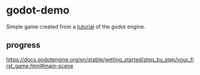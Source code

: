 # godot-demo

Simple game created from a [tutorial](https://docs.godotengine.org/en/stable/getting_started/step_by_step/your_first_game.html) of the godot engine.

## progress

https://docs.godotengine.org/en/stable/getting_started/step_by_step/your_first_game.html#main-scene